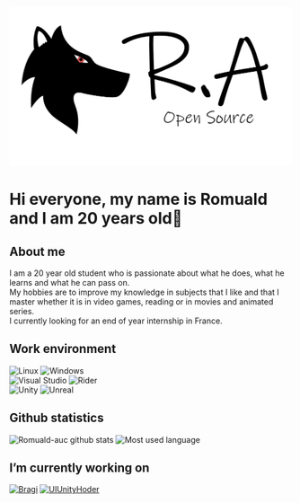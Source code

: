 <p align="center">
    <img src="assets/images/logo-loup-transparent-1300.png" alt="Wolf and Open Source">
</p>

Hi everyone, my name is Romuald and I am 20 years old👋
======

## About me
I am a 20 year old student who is passionate about what he does, what he learns and what he can pass on.  
My hobbies are to improve my knowledge in subjects that I like and that I master whether it is in video games, reading or in movies and animated series.  
I currently looking for an end of year internship in France.

## Work environment
![Linux](https://img.shields.io/badge/Linux-Fedora%20And%20PopOs-11bdb2?style=for-the-badge&logo=linux)
![Windows](https://img.shields.io/badge/Window-10-11bdb2?style=for-the-badge&logo=windows)  
![Visual Studio](https://img.shields.io/badge/Visual%20Studio-Community-11bdb2?style=for-the-badge&logo=visual-studio)
![Rider](https://img.shields.io/badge/Jetbrains-Rider-11bdb2?style=for-the-badge&logo=jetbrains)  
![Unity](https://img.shields.io/badge/Unity-2020-11bdb2?style=for-the-badge&logo=unity)
![Unreal](https://img.shields.io/badge/Unreal%20Engine-4-11bdb2?style=for-the-badge&logo=unreal-engine)

## Github statistics
<p>
    <img src="https://github-readme-stats.vercel.app/api?username=Romuald-auc&theme=dark" alt="Romuald-auc github stats">
    <img src="https://github-readme-stats.vercel.app/api/top-langs/?username=Romuald-auc&theme=dark" alt="Most used language">
</p>
  
## I’m currently working on
<p>
    <a href="https://github.com/Romuald-auc/Bragi" target="_blank"><img src="https://github-readme-stats.vercel.app/api/pin/?username=Romuald-auc&repo=Bragi&theme=dark" alt="Bragi"></a>
    <a href="https://github.com/Romuald-auc/UIUnityHoder" target="_blank"><img src="https://github-readme-stats.vercel.app/api/pin/?username=Romuald-auc&repo=UIUnityHoder&theme=dark" alt="UIUnityHoder"></a>
</p>
<!--
**Romuald-auc/Romuald-auc** is a ✨ _special_ ✨ repository because its `README.md` (this file) appears on your GitHub profile.

Here are some ideas to get you started:

- 🔭 I’m currently working on ...
- 🌱 I’m currently learning ...
- 👯 I’m looking to collaborate on ...
- 🤔 I’m looking for help with ...
- 💬 Ask me about ...
- 📫 How to reach me: ...
- 😄 Pronouns: ...
- ⚡ Fun fact: ...
-->